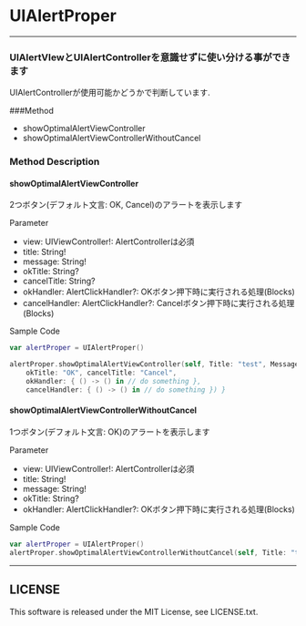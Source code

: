 # UIAlertProper
---
### UIAlertVIewとUIAlertControllerを意識せずに使い分ける事ができます

UIAlertControllerが使用可能かどうかで判断しています.

###Method
* showOptimalAlertViewController
* showOptimalAlertViewControllerWithoutCancel

### Method Description

#### showOptimalAlertViewController

2つボタン(デフォルト文言: OK, Cancel)のアラートを表示します

Parameter
* view: UIViewController!: AlertControllerは必須
* title: String!
* message: String!
* okTitle: String?
* cancelTitle: String?
* okHandler: AlertClickHandler?: OKボタン押下時に実行される処理(Blocks)
* cancelHandler: AlertClickHandler?: Cancelボタン押下時に実行される処理(Blocks)

Sample Code
```Swift
var alertProper = UIAlertProper()

alertProper.showOptimalAlertViewController(self, Title: "test", Message: "message",
    okTitle: "OK", cancelTitle: "Cancel",
    okHandler: { () -> () in // do something },
    cancelHandler: { () -> () in // do something }) }
```

#### showOptimalAlertViewControllerWithoutCancel

1つボタン(デフォルト文言: OK)のアラートを表示します

Parameter
* view: UIViewController!: AlertControllerは必須
* title: String!
* message: String!
* okTitle: String?
* okHandler: AlertClickHandler?: OKボタン押下時に実行される処理(Blocks)

Sample Code
```Swift
var alertProper = UIAlertProper()
alertProper.showOptimalAlertViewControllerWithoutCancel(self, Title: "test", Message: "message", okTitle: "ok") { () -> () in // do something }
```
---
## LICENSE
This software is released under the MIT License, see LICENSE.txt.
